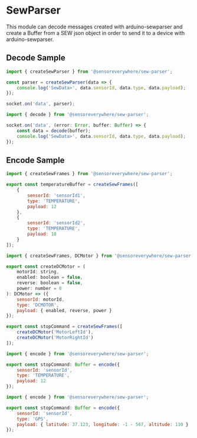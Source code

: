 # SewParser

This module can decode messages created with arduino-sewparser and create a Buffer from a SEW json object in order to send it to a device with arduino-sewparser.

## Decode Sample

```js
import { createSewParser } from '@sensoreverywhere/sew-parser';

const parser = createSewParser(data => {
    console.log('SewData>', data.sensorId, data.type, data.payload);
});

socket.on('data', parser);
```

```js
import { decode } from '@sensoreverywhere/sew-parser';

socket.on('data', (error: Error, buffer: Buffer) => {
    const data = decode(buffer);
    console.log('SewData>', data.sensorId, data.type, data.payload);
});
```

## Encode Sample

```js
import { createSewFrames } from '@sensoreverywhere/sew-parser';

export const temperatureBuffer = createSewFrames([
    {
        sensorId: 'sensorId1',
        type: 'TEMPERATURE',
        payload: 12
    },
    {
        sensorId: 'sensorId2',
        type: 'TEMPERATURE',
        payload: 18
    }
]);
```

```js
import { createSewFrames, DCMotor } from '@sensoreverywhere/sew-parser';

export const createDCMotor = (
    motorId: string,
    enabled: boolean = false,
    reverse: boolean = false,
    power: number = 0
): DCMotor => ({
    sensorId: motorId,
    type: 'DCMOTOR',
    payload: { enabled, reverse, power }
});

export const stopCommand = createSewFrames([
    createDCMotor('MotorLeftId'),
    createDCMotor('MotorRightId')
]);
```

```js
import { encode } from '@sensoreverywhere/sew-parser';

export const stopCommand: Buffer = encode({
    sensorId: 'sensorId',
    type: 'TEMPERATURE',
    payload: 12
});
```

```js
import { encode } from '@sensoreverywhere/sew-parser';

export const stopCommand: Buffer = encode({
    sensorId: 'sensorId',
    type: 'GPS',
    payload: { latitude: 37.123, longitude: -1 - 567, altitude: 110 }
});
```
